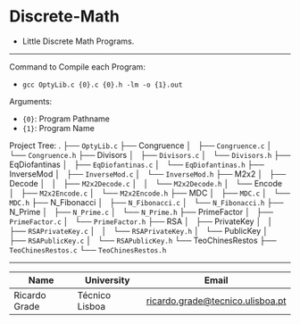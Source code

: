 # Discrete-Math

- Little Discrete Math Programs.

---

Command to Compile each Program:
- `gcc OptyLib.c {0}.c {0}.h -lm -o {1}.out`

Arguments:
- `{0}`: Program Pathname
- `{1}`: Program Name

Project Tree:
.
├── `OptyLib.c`
├── Congruence
│   ├── `Congruence.c`
│   └── `Congruence.h`
├── Divisors
│   ├── `Divisors.c`
│   └── `Divisors.h`
├── EqDiofantinas
│   ├── `EqDiofantinas.c`
│   └── `EqDiofantinas.h`
├── InverseMod
│   ├── `InverseMod.c`
│   └── `InverseMod.h`
├── M2x2
│   ├── Decode
│   │   ├── `M2x2Decode.c`
│   │   └── `M2x2Decode.h`
│   └── Encode
│       ├── `M2x2Encode.c`
│       └── `M2x2Encode.h`
├── MDC
│   ├── `MDC.c`
│   └── `MDC.h`
├── N_Fibonacci
│   ├── `N_Fibonacci.c`
│   └── `N_Fibonacci.h`
├── N_Prime
│   ├── `N_Prime.c`
│   └── `N_Prime.h`
├── PrimeFactor
│   ├── `PrimeFactor.c`
│   └── `PrimeFactor.h`
├── RSA
│   ├── PrivateKey
│   │   ├── `RSAPrivateKey.c`
│   │   └── `RSAPrivateKey.h`
│   └── PublicKey
│       ├── `RSAPublicKey.c`
│       └── `RSAPublicKey.h`
└── TeoChinesRestos
    ├── `TeoChinesRestos.c`
    └── `TeoChinesRestos.h`

---

| Name | University | Email |
| ---- | ---- | ---- |
| Ricardo Grade | Técnico Lisboa | ricardo.grade@tecnico.ulisboa.pt |

